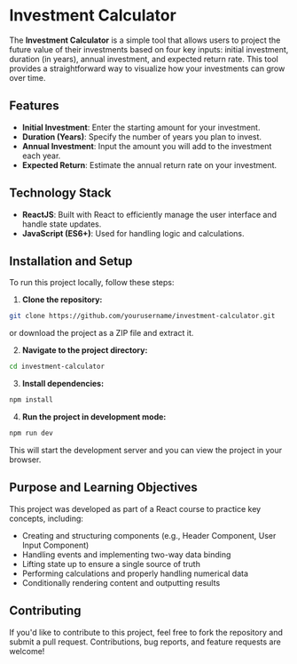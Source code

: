 # Investment Calculator

The **Investment Calculator** is a simple tool that allows users to project the future value of their investments based on four key inputs: initial investment, duration (in years), annual investment, and expected return rate. This tool provides a straightforward way to visualize how your investments can grow over time.

## Features

- **Initial Investment**: Enter the starting amount for your investment.
- **Duration (Years)**: Specify the number of years you plan to invest.
- **Annual Investment**: Input the amount you will add to the investment each year.
- **Expected Return**: Estimate the annual return rate on your investment.

## Technology Stack

- **ReactJS**: Built with React to efficiently manage the user interface and handle state updates.
- **JavaScript (ES6+)**: Used for handling logic and calculations.

## Installation and Setup

To run this project locally, follow these steps:

1. **Clone the repository:**

```bash
git clone https://github.com/yourusername/investment-calculator.git
```

or download the project as a ZIP file and extract it.

2. **Navigate to the project directory:**

```bash
cd investment-calculator
```

3. **Install dependencies:**

```bash
npm install
```

4. **Run the project in development mode:**

```bash
npm run dev
```

This will start the development server and you can view the project in your browser.

## Purpose and Learning Objectives

This project was developed as part of a React course to practice key concepts, including:

- Creating and structuring components (e.g., Header Component, User Input Component)
- Handling events and implementing two-way data binding
- Lifting state up to ensure a single source of truth
- Performing calculations and properly handling numerical data
- Conditionally rendering content and outputting results

## Contributing

If you'd like to contribute to this project, feel free to fork the repository and submit a pull request. Contributions, bug reports, and feature requests are welcome!
